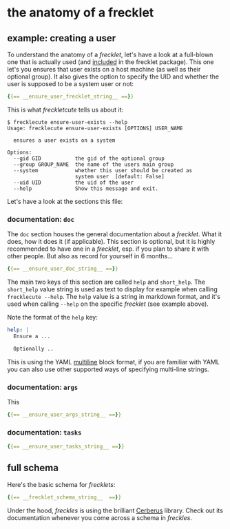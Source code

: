 # the anatomy of a frecklet

## example: creating a user

To understand the anatomy of a *frecklet*, let's have a look at a full-blown one that is actually used (and [included](https://gitlab.com/freckles-io/frecklets-nsbl/blob/develop/system/users/ensure-user-exists.frecklet) in the frecklet package). This one let's you ensures that user exists on a host machine (as well as their optional group). It also gives the option to specify the UID and whether the user is supposed to be a system user or not:

```yaml
{{== __ensure_user_frecklet_string__ ==}}
```

This is what *freckletcute* tells us about it:

```
$ frecklecute ensure-user-exists --help
Usage: frecklecute ensure-user-exists [OPTIONS] USER_NAME

  ensures a user exists on a system

Options:
  --gid GID           the gid of the optional group
  --group GROUP_NAME  the name of the users main group
  --system            whether this user should be created as
                      system user  [default: False]
  --uid UID           the uid of the user
  --help              Show this message and exit.
```

Let's have a look at the sections this file:

### documentation: ``doc``

The ``doc`` section houses the general documentation about a *frecklet*. What it does, how it does it (if applicable). This section is optional, but it is highly recommended to have one in a *frecklet*, esp. if you plan to share it with other people. But also as record for yourself in 6 months...

``` yaml
{{== __ensure_user_doc_string__ ==}}
```

The main two keys of this section are called ``help`` and ``short_help``. The ``short_help`` value string is used as text to display
for example when calling ``frecklecute --help``. The ``help`` value is a string in markdown format, and it's used when calling ``--help`` on the specific *frecklet* (see example above).

Note the format of the ``help`` key:

``` yaml
help: |
  Ensure a ...

  Optionally ..
```

This is using the YAML [multiline](https://til.hashrocket.com/posts/d7c96e2ee7-multiline-strings-in-yaml) block format,
if you are familiar with YAML you can also use other supported ways of specifying multi-line strings.

### documentation: ``args``

This

``` yaml
{{== __ensure_user_args_string__ ==}}
```

### documentation: ``tasks``

``` yaml
{{== __ensure_user_tasks_string__ ==}}
```

## full schema

Here's the basic schema for *frecklets*:

```yaml
{{== __frecklet_schema_string__  ==}}
```

Under the hood, *freckles* is using the brilliant [Cerberus](http://docs.python-cerberus.org/en/stable/) library. Check out its documentation whenever you come across a schema in *freckles*.
